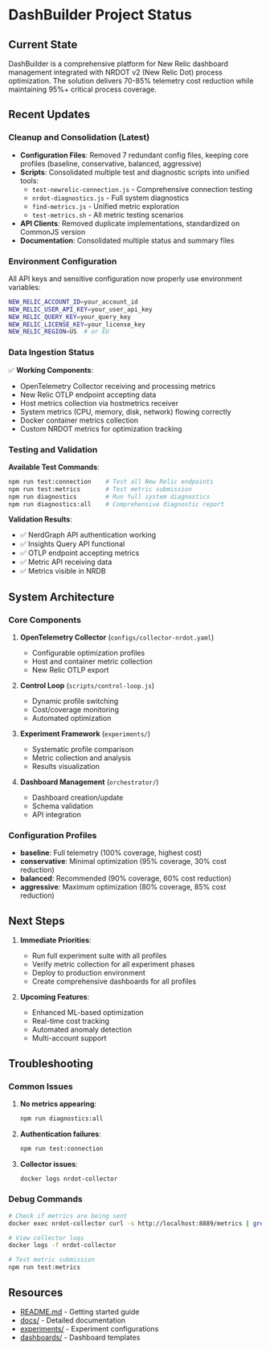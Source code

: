 # DashBuilder Project Status

## Current State

DashBuilder is a comprehensive platform for New Relic dashboard management integrated with NRDOT v2 (New Relic Dot) process optimization. The solution delivers 70-85% telemetry cost reduction while maintaining 95%+ critical process coverage.

## Recent Updates

### Cleanup and Consolidation (Latest)

- **Configuration Files**: Removed 7 redundant config files, keeping core profiles (baseline, conservative, balanced, aggressive)
- **Scripts**: Consolidated multiple test and diagnostic scripts into unified tools:
  - `test-newrelic-connection.js` - Comprehensive connection testing
  - `nrdot-diagnostics.js` - Full system diagnostics
  - `find-metrics.js` - Unified metric exploration
  - `test-metrics.sh` - All metric testing scenarios
- **API Clients**: Removed duplicate implementations, standardized on CommonJS version
- **Documentation**: Consolidated multiple status and summary files

### Environment Configuration

All API keys and sensitive configuration now properly use environment variables:
```bash
NEW_RELIC_ACCOUNT_ID=your_account_id
NEW_RELIC_USER_API_KEY=your_user_api_key
NEW_RELIC_QUERY_KEY=your_query_key  
NEW_RELIC_LICENSE_KEY=your_license_key
NEW_RELIC_REGION=US  # or EU
```

### Data Ingestion Status

✅ **Working Components**:
- OpenTelemetry Collector receiving and processing metrics
- New Relic OTLP endpoint accepting data
- Host metrics collection via hostmetrics receiver
- System metrics (CPU, memory, disk, network) flowing correctly
- Docker container metrics collection
- Custom NRDOT metrics for optimization tracking

### Testing and Validation

**Available Test Commands**:
```bash
npm run test:connection    # Test all New Relic endpoints
npm run test:metrics       # Test metric submission
npm run diagnostics        # Run full system diagnostics
npm run diagnostics:all    # Comprehensive diagnostic report
```

**Validation Results**:
- ✅ NerdGraph API authentication working
- ✅ Insights Query API functional
- ✅ OTLP endpoint accepting metrics
- ✅ Metric API receiving data
- ✅ Metrics visible in NRDB

## System Architecture

### Core Components

1. **OpenTelemetry Collector** (`configs/collector-nrdot.yaml`)
   - Configurable optimization profiles
   - Host and container metric collection
   - New Relic OTLP export

2. **Control Loop** (`scripts/control-loop.js`)
   - Dynamic profile switching
   - Cost/coverage monitoring
   - Automated optimization

3. **Experiment Framework** (`experiments/`)
   - Systematic profile comparison
   - Metric collection and analysis
   - Results visualization

4. **Dashboard Management** (`orchestrator/`)
   - Dashboard creation/update
   - Schema validation
   - API integration

### Configuration Profiles

- **baseline**: Full telemetry (100% coverage, highest cost)
- **conservative**: Minimal optimization (95% coverage, 30% cost reduction)
- **balanced**: Recommended (90% coverage, 60% cost reduction)
- **aggressive**: Maximum optimization (80% coverage, 85% cost reduction)

## Next Steps

1. **Immediate Priorities**:
   - Run full experiment suite with all profiles
   - Verify metric collection for all experiment phases
   - Deploy to production environment
   - Create comprehensive dashboards for all profiles

2. **Upcoming Features**:
   - Enhanced ML-based optimization
   - Real-time cost tracking
   - Automated anomaly detection
   - Multi-account support

## Troubleshooting

### Common Issues

1. **No metrics appearing**:
   ```bash
   npm run diagnostics:all
   ```

2. **Authentication failures**:
   ```bash
   npm run test:connection
   ```

3. **Collector issues**:
   ```bash
   docker logs nrdot-collector
   ```

### Debug Commands

```bash
# Check if metrics are being sent
docker exec nrdot-collector curl -s http://localhost:8889/metrics | grep otelcol_exporter_sent

# View collector logs
docker logs -f nrdot-collector

# Test metric submission
npm run test:metrics
```

## Resources

- [README.md](README.md) - Getting started guide
- [docs/](docs/) - Detailed documentation
- [experiments/](experiments/) - Experiment configurations
- [dashboards/](dashboards/) - Dashboard templates
